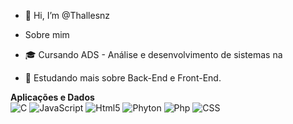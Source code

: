 - 👋 Hi, I’m @Thallesnz

- Sobre mim
- 🎓 Cursando ADS - Análise e desenvolvimento de sistemas na  
- 🔭 Estudando mais sobre Back-End e Front-End.

**Aplicações e Dados**<br>
![C](https://img.shields.io/badge/-C-333333?style=flat&logo=C%2B%2B&logoColor=00599C)
![JavaScript](https://img.shields.io/badge/-JavaScript-333333?style=flat&logo=javascript)
![Html5](https://img.shields.io/badge/-HTML5-333333?style=flat&logo=HTML5)
![Phyton](https://img.shields.io/badge/-Python-333333?style=flat&logo=python)
![Php](https://img.shields.io/badge/-PHP-333333?style=flat&logo=php)
![CSS](https://img.shields.io/badge/-CSS-333333?style=flat&logo=CSS3&logoColor=1572B6)

